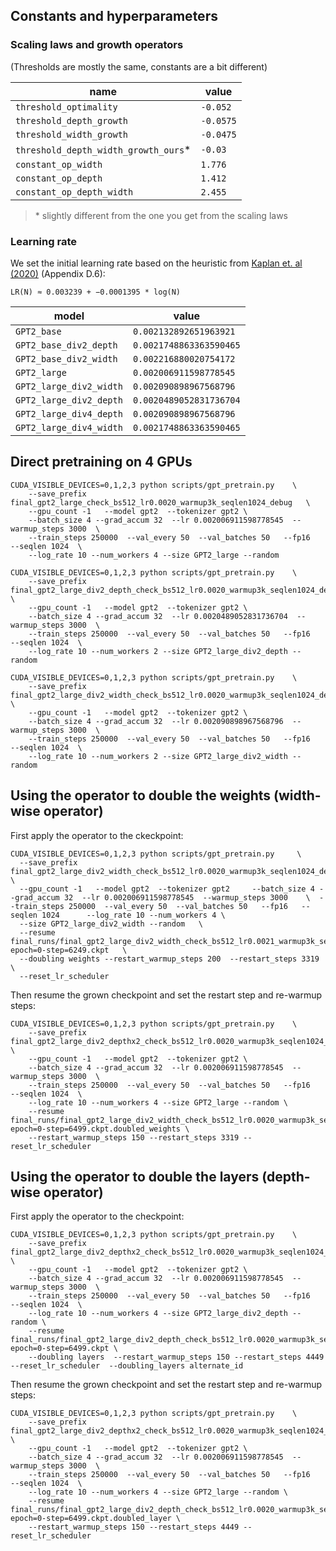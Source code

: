 ## Constants and hyperparameters

### Scaling laws and growth operators

(Thresholds are mostly the same, constants are a bit different)

| name | value |
| ---- | ----- |
| `threshold_optimality` | `-0.052` |
| `threshold_depth_growth` | `-0.0575` |
| `threshold_width_growth` | `-0.0475` |
| `threshold_depth_width_growth_ours`\* | `-0.03` | 
| `constant_op_width` | `1.776` |
| `constant_op_depth` | `1.412` |
| `constant_op_depth_width` | `2.455` |

> \* slightly different from the one you get from the scaling laws

### Learning rate

We set the initial learning rate based on the heuristic from [Kaplan et. al (2020)](https://api.semanticscholar.org/CorpusID:210861095) (Appendix D.6):

```
LR(N) ≈ 0.003239 + −0.0001395 * log(N)
```

| model | value |
| ----- | ----- |
| `GPT2_base` | `0.002132892651963921` |
| `GPT2_base_div2_depth` | `0.0021748863363590465` |
| `GPT2_base_div2_width` | `0.002216880020754172` |
| `GPT2_large` | `0.002006911598778545` |
| `GPT2_large_div2_width` | `0.002090898967568796` |
| `GPT2_large_div2_depth` | `0.0020489052831736704` |
| `GPT2_large_div4_depth` | `0.002090898967568796` |
| `GPT2_large_div4_width` | `0.0021748863363590465` |


## Direct pretraining on 4 GPUs

```
CUDA_VISIBLE_DEVICES=0,1,2,3 python scripts/gpt_pretrain.py    \
    --save_prefix final_gpt2_large_check_bs512_lr0.0020_warmup3k_seqlen1024_debug   \
    --gpu_count -1   --model gpt2  --tokenizer gpt2 \
    --batch_size 4 --grad_accum 32  --lr 0.002006911598778545  --warmup_steps 3000  \
    --train_steps 250000  --val_every 50  --val_batches 50   --fp16   --seqlen 1024  \
    --log_rate 10 --num_workers 4 --size GPT2_large --random 
```

```
CUDA_VISIBLE_DEVICES=0,1,2,3 python scripts/gpt_pretrain.py    \
    --save_prefix final_gpt2_large_div2_depth_check_bs512_lr0.0020_warmup3k_seqlen1024_debug   \
    --gpu_count -1   --model gpt2  --tokenizer gpt2 \
    --batch_size 4 --grad_accum 32  --lr 0.0020489052831736704  --warmup_steps 3000  \
    --train_steps 250000  --val_every 50  --val_batches 50   --fp16   --seqlen 1024  \
    --log_rate 10 --num_workers 2 --size GPT2_large_div2_depth --random 
```

```
CUDA_VISIBLE_DEVICES=0,1,2,3 python scripts/gpt_pretrain.py    \
    --save_prefix final_gpt2_large_div2_width_check_bs512_lr0.0020_warmup3k_seqlen1024_debug   \
    --gpu_count -1   --model gpt2  --tokenizer gpt2 \
    --batch_size 4 --grad_accum 32  --lr 0.002090898967568796  --warmup_steps 3000  \
    --train_steps 250000  --val_every 50  --val_batches 50   --fp16   --seqlen 1024  \
    --log_rate 10 --num_workers 2 --size GPT2_large_div2_width --random 
```

##  Using the operator to double the weights (width-wise operator)

First apply the operator to the ckeckpoint:

```
CUDA_VISIBLE_DEVICES=0,1,2,3 python scripts/gpt_pretrain.py     \
  --save_prefix final_gpt2_large_div2_width_check_bs512_lr0.0020_warmup3k_seqlen1024_debug     \
  --gpu_count -1   --model gpt2  --tokenizer gpt2     --batch_size 4 --grad_accum 32  --lr 0.002006911598778545  --warmup_steps 3000    \  --train_steps 250000  --val_every 50  --val_batches 50   --fp16   --seqlen 1024      --log_rate 10 --num_workers 4 \
  --size GPT2_large_div2_width --random   \
  --resume final_runs/final_gpt2_large_div2_width_check_bs512_lr0.0021_warmup3k_seqlen1024_debug/checkpoint-epoch=0-step=6249.ckpt   \
  --doubling weights --restart_warmup_steps 200  --restart_steps 3319 \
  --reset_lr_scheduler  
```

Then resume the grown checkpoint and set the restart step and re-warmup steps:

```
CUDA_VISIBLE_DEVICES=0,1,2,3 python scripts/gpt_pretrain.py    \
    --save_prefix final_gpt2_large_div2_depthx2_check_bs512_lr0.0020_warmup3k_seqlen1024_debug   \
    --gpu_count -1   --model gpt2  --tokenizer gpt2 \
    --batch_size 4 --grad_accum 32  --lr 0.002006911598778545  --warmup_steps 3000  \
    --train_steps 250000  --val_every 50  --val_batches 50   --fp16   --seqlen 1024  \
    --log_rate 10 --num_workers 4 --size GPT2_large --random \
    --resume final_runs/final_gpt2_large_div2_width_check_bs512_lr0.0020_warmup3k_seqlen1024_debug/checkpoint-epoch=0-step=6499.ckpt.doubled_weights \
    --restart_warmup_steps 150 --restart_steps 3319 --reset_lr_scheduler 
```

## Using the operator to double the layers (depth-wise operator)

First apply the operator to the checkpoint:

```
CUDA_VISIBLE_DEVICES=0,1,2,3 python scripts/gpt_pretrain.py    \
    --save_prefix final_gpt2_large_div2_depthx2_check_bs512_lr0.0020_warmup3k_seqlen1024_debug   \
    --gpu_count -1   --model gpt2  --tokenizer gpt2 \
    --batch_size 4 --grad_accum 32  --lr 0.002006911598778545  --warmup_steps 3000  \
    --train_steps 250000  --val_every 50  --val_batches 50   --fp16   --seqlen 1024  \
    --log_rate 10 --num_workers 4 --size GPT2_large_div2_depth --random \
    --resume final_runs/final_gpt2_large_div2_depth_check_bs512_lr0.0020_warmup3k_seqlen1024_debug/checkpoint-epoch=0-step=6499.ckpt \
    --doubling layers  --restart_warmup_steps 150 --restart_steps 4449 --reset_lr_scheduler  --doubling_layers alternate_id
```

Then resume the grown checkpoint and set the restart step and re-warmup steps:

```
CUDA_VISIBLE_DEVICES=0,1,2,3 python scripts/gpt_pretrain.py    \
    --save_prefix final_gpt2_large_div2_depthx2_check_bs512_lr0.0020_warmup3k_seqlen1024_debug   \
    --gpu_count -1   --model gpt2  --tokenizer gpt2 \
    --batch_size 4 --grad_accum 32  --lr 0.002006911598778545  --warmup_steps 3000  \
    --train_steps 250000  --val_every 50  --val_batches 50   --fp16   --seqlen 1024  \
    --log_rate 10 --num_workers 4 --size GPT2_large --random \
    --resume final_runs/final_gpt2_large_div2_depth_check_bs512_lr0.0020_warmup3k_seqlen1024_debug/checkpoint-epoch=0-step=6499.ckpt.doubled_layer \
    --restart_warmup_steps 150 --restart_steps 4449 --reset_lr_scheduler 
```
